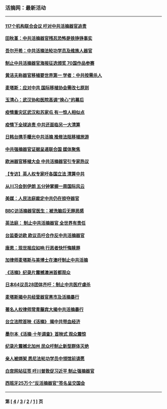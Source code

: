 ### 活摘网：最新活动
---
#### [117个机构联合会议 吁对中共活摘器官追责](../../pages/nf5883/n12775087.md?05230430) 
#### [田秋堇：中共活摘器官残忍恐怖是铁铮铮事实](../../pages/nf5883/n12702148.md?05230430) 
#### [吾尔开希：中共活摘法轮功学员及维族人器官](../../pages/nf5883/n12693197.md?05230430) 
#### [制止中共活摘器官海报征选颁奖 70国作品参赛](../../pages/nf5883/n12692050.md?05230430) 
#### [黄洁夫称器官移植要世界第一 学者：中共按需杀人](../../pages/nf5883/n12572329.md?05230430) 
#### [麦塔斯：应对中共 国际移植协会需改七原则](../../pages/nf5883/n12514711.md?05230430) 
#### [玉清心：武汉协和医院高调“换心”的幕后](../../pages/nf5883/n12298730.md?05230430) 
#### [疫情重灾区武汉和苏家屯 有一惊人相似点](../../pages/nf5883/n12150824.md?05230430) 
#### [疫情下全球追责 中共还面临另一大清算](../../pages/nf5883/n12070397.md?05230430) 
#### [日韩台携手曝光中共活摘 推修法阻移植旅游](../../pages/nf5883/n11712046.md?05230430) 
#### [中共强摘器官证据呈递联合国 媒体聚焦](../../pages/nf5883/n11546426.md?05230430) 
#### [欧洲器官移植大会 中共活摘器官引专家热议](../../pages/nf5883/n11539095.md?05230430) 
#### [【专访】英人权专家吁各国立法 清算中共](../../pages/nf5883/n11367315.md?05230430) 
#### [从川习会到伊朗 五分钟掌握一周国际风云](../../pages/nf5883/n11338520.md?05230430) 
#### [美媒：人民法庭裁定中共仍在掠夺器官](../../pages/nf5883/n11334897.md?05230430) 
#### [BBC访活摘器官医生：被洗脑后无罪恶感](../../pages/nf5883/n11335935.md?05230430) 
#### [英法庭： 制止中共活摘器官 全世界有责任](../../pages/nf5883/n11330691.md?05230430) 
#### [台监委访欧 欧议员吁合作反中共活摘器官](../../pages/nf5883/n11109190.md?05230430) 
#### [唐恩：现世报应如响 行恶者快忏悔赎罪](../../pages/nf5883/n11104016.md?05230430) 
#### [加律师麦塔斯与美博士在澳吁制止中共活摘](../../pages/nf5883/n10724764.md?05230430) 
#### [《活摘》纪录片震撼澳洲首都观众](../../pages/nf5883/n10722747.md?05230430) 
#### [日本64议员28团体齐吁：制止中共医疗虐杀](../../pages/nf5883/n10587757.md?05230430) 
#### [麦塔斯揭中共经营器官黑市及活摘暴行](../../pages/nf5883/n10442407.md?05230430) 
#### [著名人权律师常青藤宾大揭中共活摘暴行](../../pages/nf5883/n10318181.md?05230430) 
#### [台立法院首映《活摘》 揭中共带血经济](../../pages/nf5883/n9938847.md?05230430) 
#### [墨尔本《活摘·十年调查》首映式 观众震惊](../../pages/nf5883/n9522572.md?05230430) 
#### [纪录片震撼北加州 民众吁制止新型群体灭绝](../../pages/nf5883/n9188314.md?05230430) 
#### [亲人被绑架 悉尼法轮功学员中领馆前请愿](../../pages/nf5883/n9056753.md?05230430) 
#### [白宫网站征签 吁川普敦促习近平 制止强摘器官](../../pages/nf5883/n9009661.md?05230430) 
#### [西班牙25万个“反活摘器官”签名呈交国会](../../pages/nf5883/n8846163.md?05230430) 

---
#### 第 [ [4](./4.md?05230430) / [3](./3.md?05230430) / [2](./2.md?05230430) / [1](./1.md?05230430) ] 页
